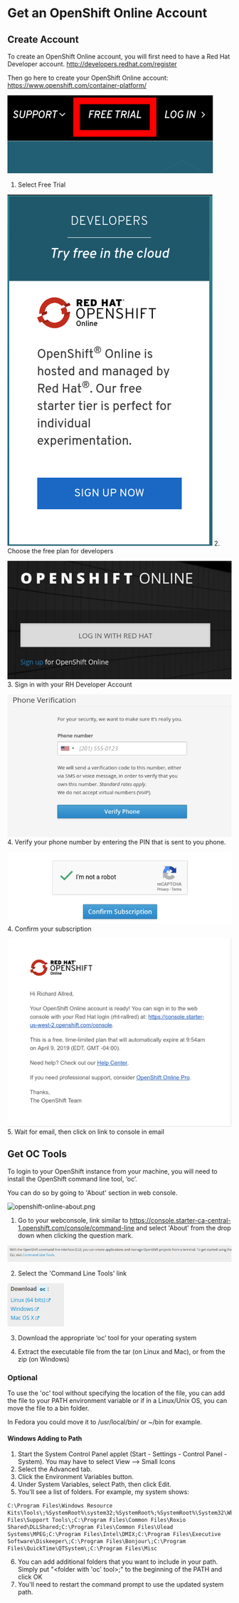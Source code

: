 # Get an OpenShift Online Account

## Create Account

To create an OpenShift Online account, you will first need to have a Red Hat Developer account.
http://developers.redhat.com/register

Then go here to create your OpenShift Online account: https://www.openshift.com/container-platform/

![Signup-for-free.png](./../images/00-lab-images/Signup-for-free.png)
1. Select Free Trial

![sign up now](./../images/00-lab-images/sign-up-now.png)
2. Choose the free plan for developers

![sign in](./../images/00-lab-images/sign-in.png)
3. Sign in with your RH Developer Account

![phone verification](./../images/00-lab-images/phone-verify.png)
4. Verify your phone number by entering the PIN that is sent to you phone.

![confirm subscription](./../images/00-lab-images/confirm-subscription.png)
4. Confirm your subscription

![openshift-online-email.png](./../images/00-lab-images/openshift-online-email.png)
5. Wait for email, then click on link to console in email

## Get OC Tools

To login to your OpenShift instance from your machine, you will need to install the OpenShift command line tool, ‘oc’.

You can do so by going to 'About' section in web console.

![openshift-online-about.png](./../images/00-lab-images/openshift-online-about.png)

1. Go to your webconsole, link similar to https://console.starter-ca-central-1.openshift.com/console/command-line
and select 'About' from the drop down when clicking the question mark.

![openshift-online-command-line.png](./../images/00-lab-images/openshift-online-command-line.png)

2. Select the 'Command Line Tools' link

![openshift-online-download-oc.png](./../images/00-lab-images/openshift-online-download-oc.png)

3. Download the appropriate ‘oc’ tool for your operating system

4. Extract the executable file from the tar (on Linux and Mac), or from the zip (on Windows)

### Optional
To use the 'oc' tool without specifying the location of the file, you can add the file to your PATH environment variable or if in a Linux/Unix OS, you can move the file to a bin folder.

In Fedora you could move it to /usr/local/bin/ or ~/bin for example.

#### Windows Adding to Path
1. Start the System Control Panel applet (Start - Settings - Control Panel - System). You may have to select View --> Small Icons
2. Select the Advanced tab.
3. Click the Environment Variables button.
4. Under System Variables, select Path, then click Edit.
5. You'll see a list of folders. For example, my system shows:
```
C:\Program Files\Windows Resource Kits\Tools\;%SystemRoot%\system32;%SystemRoot%;%SystemRoot%\System32\Wbem;C:\Program Files\Support Tools\;C:\Program Files\Common Files\Roxio Shared\DLLShared;C:\Program Files\Common Files\Ulead Systems\MPEG;C:\Program Files\Intel\DMIX;C:\Program Files\Executive Software\Diskeeper\;C:\Program Files\Bonjour\;C:\Program Files\QuickTime\QTSystem\;C:\Program Files\Misc
```
6. You can add additional folders that you want to include in your path. Simply put "<folder with 'oc' tool>;" to the beginning of the PATH and click OK
7. You'll need to restart the command prompt to use the updated system path.
